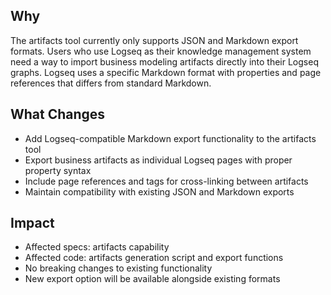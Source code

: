 ## Why
The artifacts tool currently only supports JSON and Markdown export formats. Users who use Logseq as their knowledge management system need a way to import business modeling artifacts directly into their Logseq graphs. Logseq uses a specific Markdown format with properties and page references that differs from standard Markdown.

## What Changes
- Add Logseq-compatible Markdown export functionality to the artifacts tool
- Export business artifacts as individual Logseq pages with proper property syntax
- Include page references and tags for cross-linking between artifacts
- Maintain compatibility with existing JSON and Markdown exports

## Impact
- Affected specs: artifacts capability
- Affected code: artifacts generation script and export functions
- No breaking changes to existing functionality
- New export option will be available alongside existing formats